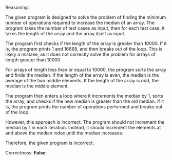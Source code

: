 Reasoning:

The given program is designed to solve the problem of finding the minimum number of operations required to increase the median of an array. The program takes the number of test cases as input, then for each test case, it takes the length of the array and the array itself as input.

The program first checks if the length of the array is greater than 10000. If it is, the program prints 1 and 16668, and then breaks out of the loop. This is likely a mistake, as it does not correctly solve the problem for arrays of length greater than 10000.

For arrays of length less than or equal to 10000, the program sorts the array and finds the median. If the length of the array is even, the median is the average of the two middle elements. If the length of the array is odd, the median is the middle element.

The program then enters a loop where it increments the median by 1, sorts the array, and checks if the new median is greater than the old median. If it is, the program prints the number of operations performed and breaks out of the loop.

However, this approach is incorrect. The program should not increment the median by 1 in each iteration. Instead, it should increment the elements at and above the median index until the median increases.

Therefore, the given program is incorrect.

Correctness: **False**